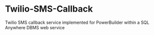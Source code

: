 # Twilio-SMS-Callback
Twilio SMS callback service implemented for PowerBuilder within a SQL Anywhere DBMS web service
